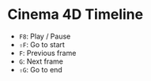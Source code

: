 # Cinema 4D Timeline

- `F8`: Play / Pause
- `⇧F`: Go to start
- `F`: Previous frame
- `G`: Next frame
- `⇧G`: Go to end
